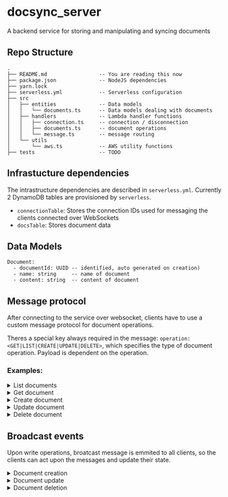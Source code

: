# docsync_server
A backend service for storing and manipulating and syncing documents

## Repo Structure 
```
.
├── README.md                 -- You are reading this now
├── package.json              -- NodeJS dependencies
├── yarn.lock
├── serverless.yml            -- Serverless configuration
├── src
│   ├── entities              -- Data models
│   │   └── documents.ts      -- Data models dealing with documents
│   ├── handlers              -- Lambda handler functions
│   │   ├── connection.ts     -- connection / disconnection
│   │   ├── documents.ts      -- document operations
│   │   └── message.ts        -- message routing
│   └── utils
│       └── aws.ts            -- AWS utility functions
├── tests                     -- TODO
```

## Infrastucture dependencies
The intrastructure dependencies are described in `serverless.yml`.
Currently 2 DynamoDB tables are provisioned by `serverless`.
- `connectionTable`: Stores the connection IDs used for messaging the clients connected over WebSockets
- `docsTable`: Stores document data

## Data Models
```
Document:
  - documentId: UUID -- identified, auto generated on creation)
  - name: string     -- name of document
  - content: string  -- content of document
```

## Message protocol
After connecting to the service over websocket, clients have to use a custom message protocol for document operations.

Theres a special key always required in the message:
`operation: <GET|LIST|CREATE|UPDATE|DELETE>`, which specifies the type of document operation. Payload is dependent on the operation.

### Examples:
<details>
  <summary>List documents</summary>
  Returns all documents.

```
# LIST DOCUMENTS
Client request ->
{
    "operation": "LIST"
}

Server response <-
{
    "documents": [
        {
            "name": "mydoc",
            "content": "<html><body>Hello</body></html>",
            "documentId": "ea7b41c0-08db-41b6-af95-973640a68a6e"
        },
        ...
}

```
</details>

<details>
  <summary>Get document</summary>
  Returns a single document.

```
# GET DOCUMENT
Client request ->
{
    "operation": "GET",
    "documentId": "0935fae2-2d97-4da5-a97e-b3e2f6ccdbcd"
}

Server response <-
{
    "document": {
        "name": "mydoc",
        "content": "<html><body>Hello</body></html>",
        "documentId": "0935fae2-2d97-4da5-a97e-b3e2f6ccdbcd"
    }
}
```
</details>


<details>
  <summary>Create document</summary>
  Creates a document, `documentId` will be autogenerated.

```
# CREATE DOCUMENT
Client request ->
{
    "operation": "CREATE",
    "document": {
        "content": "<html><body>New shiny document</body></html>",
        "name": "shiny_doc"
    }
}

Server response <-
{
    "operation": "CREATE",
    "document": {
        "name": "shiny_doc",
        "content": "<html><body>New shiny document</body></html>",
        "documentId": "9b4d6c25-011d-4438-ab45-61c29242e438"
    }
}

```
</details>

<details>
  <summary>Update document</summary>
  Updates the document if matching `documentId` is found. Otherwise inserts a new document.

```
# UPDATE DOCUMENT
Client request ->
{
    "operation": "UPDATE",
    "document": {
        "content": "<html><body>Updated doc</body></html>",
        "name": "Updated doc",
        "documentId": "81d53e7f-28a7-442a-bfbb-627bea8327d0"
    }
}

Server response <-
{
    "operation": "UPDATE",
    "document": {
        "name": "Updated doc",
        "content": "<html><body>Updated doc</body></html>",
        "documentId": "81d53e7f-28a7-442a-bfbb-627bea8327d0"
    }
}

```
</details>


<details>
  <summary>Delete document </summary>
  Deletes document with `documentId`.

```
# DELETE DOCUMENT
Client request ->
{
    "operation": "DELETE",
    "documentId": "d1957b9c-057e-431a-9641-b463dfdfc007"
}

Server response <-
{
    "operation": "DELETE",
    "document": "d1957b9c-057e-431a-9641-b463dfdfc007"
}

```
</details>


## Broadcast events
Upon write operations, broatcast message is emmited to all clients, so the clients can act upon the messages and update their state.

<details>
  <summary>Document creation</summary>
  A document was created. `document` key contains the document object the clients should store internally.

```
{
    "operation": "CREATE",
    "document": {
        "name": "a",
        "content": "<html><body>New shiny document</body></html>",
        "documentId": "9b4d6c25-011d-4438-ab45-61c29242e438"
    }
}
```
</details>

<details>
  <summary>Document update</summary>
  A document was updated. `document` key contains the new state of document object the clients should update internally.

```
{
    "operation": "UPDATE",
    "document": {
        "name": "a",
        "content": "<html><body>Updated document</body></html>",
        "documentId": "9b4d6c25-011d-4438-ab45-61c29242e438"
    }
}
```
</details>

<details>
  <summary>Document deletion</summary>
  A document was deleted. Document with `documentId` does not exist anymore, the clients should update their state accordingly.

```
{
    "operation": "DELETE",
    "document": "d1957b9c-057e-431a-9641-b463dfdfc007"
}
```
</details>